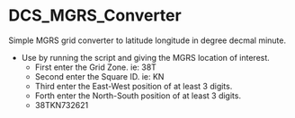 # DCS_MGRS_Converter
Simple MGRS grid converter to latitude longitude in degree decmal minute.

* Use by running the script and giving the MGRS location of interest.
  * First enter the Grid Zone. ie: 38T
  * Second enter the Square ID. ie: KN
  * Third enter the East-West position of at least 3 digits.
  * Forth enter the North-South position of at least 3 digits.
  * 38TKN732621
